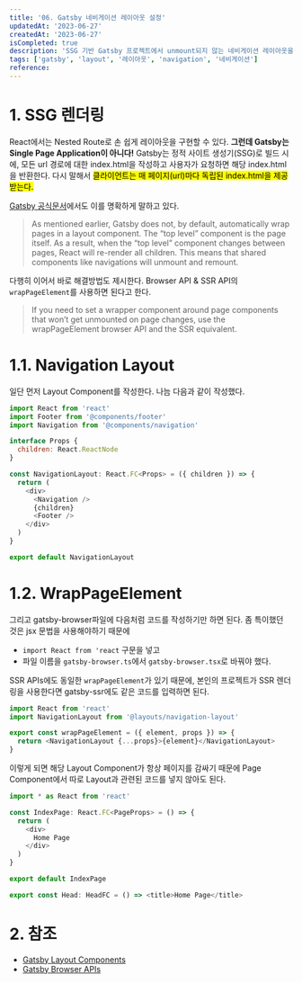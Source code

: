 ```yaml
---
title: '06. Gatsby 네비게이션 레이아웃 설정'
updatedAt: '2023-06-27'
createdAt: '2023-06-27'
isCompleted: true
description: 'SSG 기반 Gatsby 프로젝트에서 unmount되지 않는 네비게이션 레이아웃을 만든다.'
tags: ['gatsby', 'layout', '레이아웃', 'navigation', '네비게이션']
reference:
---
```


# 1. SSG 렌더링

React에서는 Nested Route로 손 쉽게 레이아웃을 구현할 수 있다. **그런데 Gatsby는 Single Page Application이 아니다!** Gatsby는 정적 사이트 생성기(SSG)로 빌드 시에, 모든 url 경로에 대한 index.html을 작성하고 사용자가 요청하면 해당 index.html을 반환한다. 다시 말해서 <mark>클라이언트는 매 페이지(url)마다 독립된 index.html을 제공받는다.</mark>

[Gatsby 공식문서](https://www.gatsbyjs.com/docs/how-to/routing/layout-components/)에서도 이를 명확하게 말하고 있다.

> As mentioned earlier, Gatsby does not, by default, automatically wrap pages in a layout component. The “top level” component is the page itself. As a result, when the “top level” component changes between pages, React will re-render all children. This means that shared components like navigations will unmount and remount. 

다행히 이어서 바로 해결방법도 제시한다. Browser API & SSR API의 `wrapPageElement`를 사용하면 된다고 한다.

> If you need to set a wrapper component around page components that won’t get unmounted on page changes, use the wrapPageElement browser API and the SSR equivalent.

# 1.1. Navigation Layout

일단 먼저 Layout Component를 작성한다. 나늠 다음과 같이 작성했다.

```js
import React from 'react'
import Footer from '@components/footer'
import Navigation from '@components/navigation'

interface Props {
  children: React.ReactNode
}

const NavigationLayout: React.FC<Props> = ({ children }) => {
  return (
    <div>
      <Navigation />
      {children}
      <Footer />
    </div>
  )
}

export default NavigationLayout
```

# 1.2. WrapPageElement 

그리고 gatsby-browser파일에 다음처럼 코드를 작성하기만 하면 된다. 좀 특이했던 것은 jsx 문법을 사용해야하기 때문에

- `import React from 'react` 구문을 넣고
- 파일 이름을 `gatsby-browser.ts`에서 `gatsby-browser.tsx`로 바꿔야 했다. 

SSR APIs에도 동일한 `wrapPageElement`가 있기 때문에, 본인의 프로젝트가 SSR 렌더링을 사용한다면 gatsby-ssr에도 같은 코드를 입력하면 된다.

```js
import React from 'react'
import NavigationLayout from '@layouts/navigation-layout'

export const wrapPageElement = ({ element, props }) => {
  return <NavigationLayout {...props}>{element}</NavigationLayout>
}
```

이렇게 되면 해당 Layout Component가 항상 페이지를 감싸기 때문에 Page Component에서 따로 Layout과 관련된 코드를 넣지 않아도 된다.

```js
import * as React from 'react'

const IndexPage: React.FC<PageProps> = () => {
  return (
    <div>
      Home Page
    </div>
  )
}

export default IndexPage

export const Head: HeadFC = () => <title>Home Page</title>
```

# 2. 참조
- [Gatsby Layout Components](https://www.gatsbyjs.com/docs/how-to/routing/layout-components/)
- [Gatsby Browser APIs](https://www.gatsbyjs.com/docs/reference/config-files/gatsby-browser/)